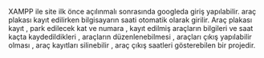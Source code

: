 XAMPP ile site ilk önce açılınmalı sonrasında googleda giriş yapılabilir.
araç plakası kayıt edilirken bilgisayarın saati otomatik olarak girilir.
Araç plakası kayıt , park edilecek kat ve numara , kayıt edilmiş araçların bilgileri ve saat kaçta kaydedildikleri , araçların düzenlenebilmesi , araçları çıkış yapılabilir olması , araç kayıtları silinebilir , araç çıkış saatleri gösterebilen bir projedir.
